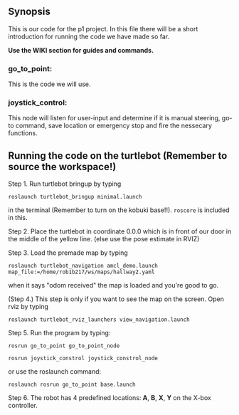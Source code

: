 ## Synopsis

This is our code for the p1 project. In this file there will be a short introduction for running the code we have made so far.

**Use the WIKI section for guides and commands.**

### go_to_point:

This is the code we will use.

### joystick_control:

This node will listen for user-input and determine if it is manual steering, go-to command, save location or emergency stop and fire the nessecary functions.

## Running the code on the turtlebot (Remember to source the workspace!)

Step 1. Run turtlebot bringup by typing 
```
roslaunch turtlebot_bringup minimal.launch
```
in the terminal (Remember to turn on the kobuki base!!). `roscore` is included in this.


Step 2. Place the turtlebot in coordinate 0.0.0 which is in front of our door in the middle of the yellow line. (else use the pose estimate in RVIZ)


Step 3. Load the premade map by typing 
```
roslaunch turtlebot_navigation amcl_demo.launch map_file:=/home/rob1b217/ws/maps/hallway2.yaml
```
when it says "odom received" the map is loaded and you're good to go.


(Step 4.) This step is only if you want to see the map on the screen. Open rviz by typing 
```
roslaunch turtlebot_rviz_launchers view_navigation.launch
```


Step 5. Run the program by typing:
```
rosrun go_to_point go_to_point_node
```
```
rosrun joystick_constrol joystick_constrol_node
```
or use the roslaunch command:
```
roslaunch rosrun go_to_point base.launch
```
Step 6. The robot has 4 predefined locations: __A__, __B__, __X__, __Y__ on the X-box controller. 

